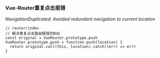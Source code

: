 ### Vue-Router重复点击报错
*NavigationDuplicated: Avoided redundant navigation to current location*
```JS
// router/index
// 解决重复点击路由报错的BUG
const original = VueRouter.prototype.push
VueRouter.prototype.push = function push(location) {
  return original.call(this, location).catch((err) => err)
}
```


